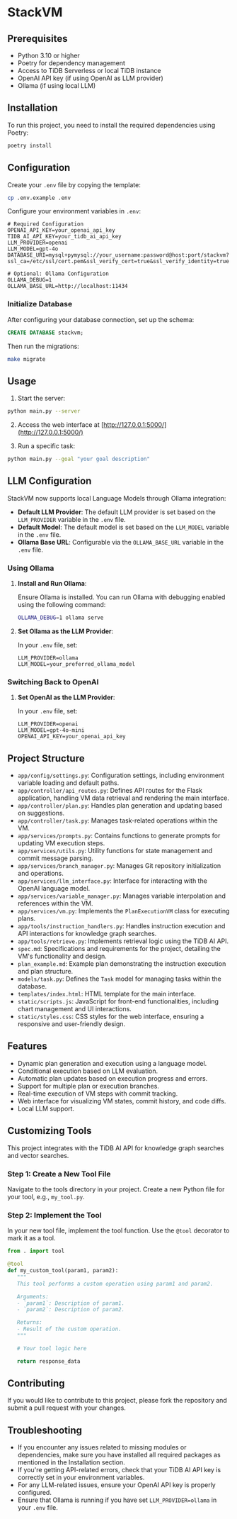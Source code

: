 # StackVM

## Prerequisites

- Python 3.10 or higher
- Poetry for dependency management
- Access to TiDB Serverless or local TiDB instance
- OpenAI API key (if using OpenAI as LLM provider)
- Ollama (if using local LLM)

## Installation

To run this project, you need to install the required dependencies using Poetry:

```bash
poetry install
```

## Configuration

Create your `.env` file by copying the template:

```bash
cp .env.example .env
```

Configure your environment variables in `.env`:

```env
# Required Configuration
OPENAI_API_KEY=your_openai_api_key
TIDB_AI_API_KEY=your_tidb_ai_api_key
LLM_PROVIDER=openai
LLM_MODEL=gpt-4o
DATABASE_URI=mysql+pymysql://your_username:password@host:port/stackvm?ssl_ca=/etc/ssl/cert.pem&ssl_verify_cert=true&ssl_verify_identity=true

# Optional: Ollama Configuration
OLLAMA_DEBUG=1
OLLAMA_BASE_URL=http://localhost:11434
```

### Initialize Database

After configuring your database connection, set up the schema:

```sql
CREATE DATABASE stackvm;
```

Then run the migrations:

```bash
make migrate
```

## Usage

1. Start the server:
```bash
python main.py --server
```

2. Access the web interface at [http://127.0.0.1:5000/](http://127.0.0.1:5000/)

3. Run a specific task:
```bash
python main.py --goal "your goal description"
```

## LLM Configuration

StackVM now supports local Language Models through Ollama integration:

- **Default LLM Provider**: The default LLM provider is set based on the `LLM_PROVIDER` variable in the `.env` file.
- **Default Model**: The default model is set based on the `LLM_MODEL` variable in the `.env` file.
- **Ollama Base URL**: Configurable via the `OLLAMA_BASE_URL` variable in the `.env` file.

### Using Ollama

1. **Install and Run Ollama**:
   
   Ensure Ollama is installed. You can run Ollama with debugging enabled using the following command:

   ```bash
   OLLAMA_DEBUG=1 ollama serve
   ```

2. **Set Ollama as the LLM Provider**:
   
   In your `.env` file, set:
   
   ```env
   LLM_PROVIDER=ollama
   LLM_MODEL=your_preferred_ollama_model
   ```

### Switching Back to OpenAI

1. **Set OpenAI as the LLM Provider**:
   
   In your `.env` file, set:
   
   ```env
   LLM_PROVIDER=openai
   LLM_MODEL=gpt-4o-mini
   OPENAI_API_KEY=your_openai_api_key
   ```

## Project Structure

- `app/config/settings.py`: Configuration settings, including environment variable loading and default paths.
- `app/controller/api_routes.py`: Defines API routes for the Flask application, handling VM data retrieval and rendering the main interface.
- `app/controller/plan.py`: Handles plan generation and updating based on suggestions.
- `app/controller/task.py`: Manages task-related operations within the VM.
- `app/services/prompts.py`: Contains functions to generate prompts for updating VM execution steps.
- `app/services/utils.py`: Utility functions for state management and commit message parsing.
- `app/services/branch_manager.py`: Manages Git repository initialization and operations.
- `app/services/llm_interface.py`: Interface for interacting with the OpenAI language model.
- `app/services/variable_manager.py`: Manages variable interpolation and references within the VM.
- `app/services/vm.py`: Implements the `PlanExecutionVM` class for executing plans.
- `app/tools/instruction_handlers.py`: Handles instruction execution and API interactions for knowledge graph searches.
- `app/tools/retrieve.py`: Implements retrieval logic using the TiDB AI API.
- `spec.md`: Specifications and requirements for the project, detailing the VM's functionality and design.
- `plan_example.md`: Example plan demonstrating the instruction execution and plan structure.
- `models/task.py`: Defines the `Task` model for managing tasks within the database.
- `templates/index.html`: HTML template for the main interface.
- `static/scripts.js`: JavaScript for front-end functionalities, including chart management and UI interactions.
- `static/styles.css`: CSS styles for the web interface, ensuring a responsive and user-friendly design.

## Features

- Dynamic plan generation and execution using a language model.
- Conditional execution based on LLM evaluation.
- Automatic plan updates based on execution progress and errors.
- Support for multiple plan or execution branches.
- Real-time execution of VM steps with commit tracking.
- Web interface for visualizing VM states, commit history, and code diffs.
- Local LLM support.

## Customizing Tools

This project integrates with the TiDB AI API for knowledge graph searches and vector searches.

### Step 1: Create a New Tool File

Navigate to the tools directory in your project. Create a new Python file for your tool, e.g., `my_tool.py`.

### Step 2: Implement the Tool

In your new tool file, implement the tool function. Use the `@tool` decorator to mark it as a tool.

```python:path/to/tools/my_tool.py
from . import tool

@tool
def my_custom_tool(param1, param2):
   """
   This tool performs a custom operation using param1 and param2.

   Arguments:
   - `param1`: Description of param1.
   - `param2`: Description of param2.

   Returns:
   - Result of the custom operation.
   """

   # Your tool logic here

   return response_data
```

## Contributing

If you would like to contribute to this project, please fork the repository and submit a pull request with your changes.

## Troubleshooting

- If you encounter any issues related to missing modules or dependencies, make sure you have installed all required packages as mentioned in the Installation section.
- If you're getting API-related errors, check that your TiDB AI API key is correctly set in your environment variables.
- For any LLM-related issues, ensure your OpenAI API key is properly configured.
- Ensure that Ollama is running if you have set `LLM_PROVIDER=ollama` in your `.env` file.
